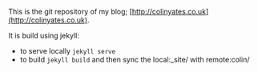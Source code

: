 This is the git repository of my blog; [http://colinyates.co.uk](http://colinyates.co.uk).

It is build using jekyll:

* to serve locally ```jekyll serve```
* to build ```jekyll build``` and then sync the local:_site/ with remote:colin/
